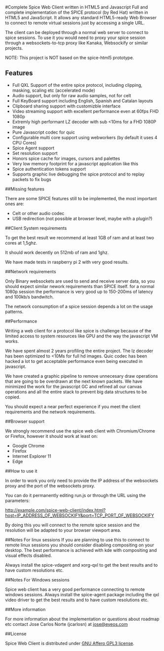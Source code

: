 #Complete Spice Web Client written in HTML5 and Javascript 
Full and complete implementation of the SPICE protocol (by Red Hat) written in HTML5 and JavaScript. It allows any standard HTML5-ready Web Browser to connect to remote 
virtual sessions just by accessing a single URL.

The client can be deployed through a normal web server to connect to spice sessions. To use it you would need to proxy your spice session through a websockets-to-tcp 
proxy like Kanaka, Websockify or similar projects.

NOTE: This project is NOT based on the spice-html5 prototype.

## Features

- Full QXL Support of the entire spice protocol, including clipping, masking, scaling etc (accelerated mode)
- Audio support, but only for raw audio samples, not for celt
- Full KeyBoard support including English, Spanish and Catalan layouts
- Clipboard sharing support with customizble interface
- Video streaming support with excellent performance even at 60fps FHD 1080p
- Extremly high performant LZ decoder with sub <10ms for a FHD 1080P image
- Pure Javascript codec for quic
- Configurable multi core support using webworkers (by default it uses 4 CPU Cores)
- Spice Agent support
- Set resolution support
- Honors spice cache for images, cursors and palettes
- Very low memory footprint for a javascript application like this
- Spice authentication tokens support
- Supports graphic live debugging the spice protocol and to replay packets to fix bugs

##Missing features

There are some SPICE features still to be implemented, the most important ones are:

- Celt or other audio codec
- USB redirection (not possible at browser level, maybe with a plugin?)

##Client System requirements

To get the best result we recommend at least 1GB of ram and at least two cores at 1,5ghz. 

It should work decently on 512mb of ram and 1ghz.

We have made tests in raspberry pi 2 with very good results.

##Network requirements

Only Binary websockets are used to send and receive server data, so you should expect similar nework requirements than SPICE itself.
for a normal 1080p session the performance is very good up to 150-200ms of latency and 100kb/s bandwitch.

The network consumption of a spice session depends a lot on the usage patterns.    

##Performance

Writing a web client for a protocol like spice is challenge because of the limited access to system resources like GPU and the way the javascript VM works.

We have spent almost 2 years profiling the entire project. The lz decoder has been optimized to <10Ms for full hd images. Quic codec has been hacked a lot 
to get acceptable performance even being executed in javascript.

We have created a graphic pipeline to remove unnecesary draw operations that are going to be overdrawn at the next known packets. We have minimized the work
for the javascript GC and refined all our canvas operations and all the entire stack to prevent big data structures to be copied.

You should expect a near perfect experience if you meet the client requirements and the network requirements.

##Browser support

We strongly recommend use the spice web client with Chromium/Chrome or Firefox, however it should work at least on:

- Google Chrome
- Firefox
- Internet Explorer 11
- Edge


##How to use it

In order to work you only need to provide the IP address of the websockets proxy and the port
of the websockets proxy.

You can do it permanently editing run.js or through the URL using the parameters:

http://example.com/spice-web-client/index.html?host=IP_ADDRESS_OF_WEBSOCKIFY&port=TCP_PORT_OF_WEBSOCKIFY

By doing this you will connect to the remote spice session and the resolution will be adapted to your browser viewport area.

##Notes For linux sessions
If you are planning to use this to connect to remote linux sessions you should consider disabling compositing on your desktop. The best performance is achieved with
kde with compositing and visual effects disabled.

Always install the spice-vdagent and xorg-qxl to get the best results and to have custom resolutions etc.

##Notes For Windows sessions

Spice web client has a very good performance connecting to remote windows sessions. Always install the spice-agent package including the qxl video driver to get the best results and to have custom resolutions etc.

##More information

For more information about the implementation or questions about roadmap etc contact Jose Carlos Norte (jcarlosn) at jose@eyeos.com

##License

Spice Web Client is distributed under [GNU Affero GPL3 license](http://www.gnu.org/licenses/agpl-3.0.en.html).

